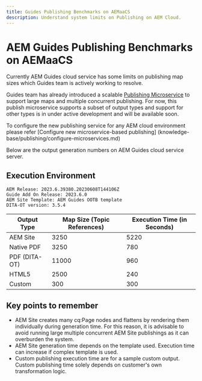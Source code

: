 ```yaml
---
title: Guides Publishing Benchmarks on AEMaaCS
description: Understand system limits on Publishing on AEM Cloud.
---
```


# AEM Guides Publishing Benchmarks on AEMaaCS

Currently AEM Guides cloud service has some limits on publishing map sizes which Guides team is actively working to resolve.

Guides team has already introduced a scalable [Publishing Microservice](publish-microservice-architecture-and-performance.md) to support large maps and multiple concurrent publishing. For now, this publish microservice supports a subset of output types and support for other types is in under active development and will be available soon.

To configure the new publishing service for any AEM cloud environment please refer [Configure new microservice-based publishing] (knowledge-base/publishing/configure-microservices.md)

Below are the output generation numbers on AEM Guides cloud service server.

## Execution Environment

    AEM Release: 2023.6.39380.20230608T144106Z
    Guide Add On Release: 2023.6.0
    AEM Site Template: AEM Guides OOTB template
    DITA-OT version: 3.5.4


| Output Type   | Map Size (Topic References)  | Execution Time (in Seconds)|
|---------------|------------------------------|----------------------------|
| AEM Site      | 3250                         |    5220                    |
| Native PDF    | 3250                         |    780                     |
| PDF (DITA-OT) | 11000                        |    960                     |
| HTML5         | 2500                         |    240                     |
| Custom        | 300                          |    300                     |


## Key points to remember

-  AEM Site creates many cq:Page nodes and flattens by rendering them individually during generation time. For this reason, it is advisable to avoid running large multiple concurrent AEM Site publishings as it can overburden the system.
-  AEM Site generation time depends on the template used. Execution time can increase if complex template is used.
-  Custom publishing execution time are for a sample custom output. Custom publishing time solely depends  on customer's own transformation logic.
